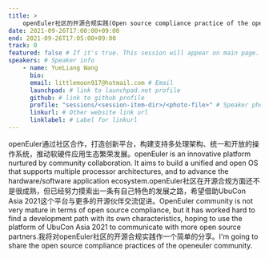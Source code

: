 ```yaml
---
title: >
    openEuler社区的开源合规实践(Open source compliance practice of the openEuler community) 
date: 2021-09-26T17:00:00+09:00
end: 2021-09-26T17:05:00+09:00
track: 0
featured: false # If it's true. This session will appear on main page.
speakers: # Speaker info
    - name: YueLiang Wang
      bio: 
      email: littlemoon917@hotmail.com # Email
      launchpad: # link to launchpad.net profile
      github: # link to github profile
      profile: "sessions/<session-item-dir>/<photo-file>" # Speaker photo
      linkurl: # Other website link url
      linklabel: # Label for linkurl
---
```

openEuler通过社区合作，打造创新平台，构建支持多处理架构、统一和开放的操作系统，推动软硬件应用生态繁荣发展。openEuler is an innovative platform nurtured by community collaboration. It aims to build a unified and open OS that supports multiple processor architectures, and to advance the hardware/software application ecosystem.openEuler社区在开源合规方面还不是很成熟，但已经努力摸索出一条有自己特色的发展之路，希望借助UbuCon Asia 2021这个平台与更多的开源伙伴交流促进。OpenEuler community is not very mature in terms of open source compliance, but it has worked hard to find a development path with its own characteristics, hoping to use the platform of UbuCon Asia 2021 to communicate with more open source partners.我将对openEuler社区的开源合规实践作一个简单的分享。I'm going to share the open source compliance practices of the openeuler community.


